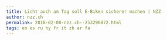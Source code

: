 ```yaml
---
title: Licht auch am Tag soll E-Biken sicherer machen | NZZ
author: nzz.ch
permalink: 2018-02-08-nzz.ch--253290872.html
tags: en es ru hy fr it zh ar fa
---
```


